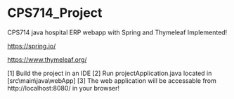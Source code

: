 # CPS714_Project
CPS714 java hospital ERP webapp with Spring and Thymeleaf Implemented!

https://spring.io/

https://www.thymeleaf.org/

[1] Build the project in an IDE
[2] Run projectApplication.java located in [src\main\java\webApp]
[3] The web application will be accessable from http://localhost:8080/ in your browser!
